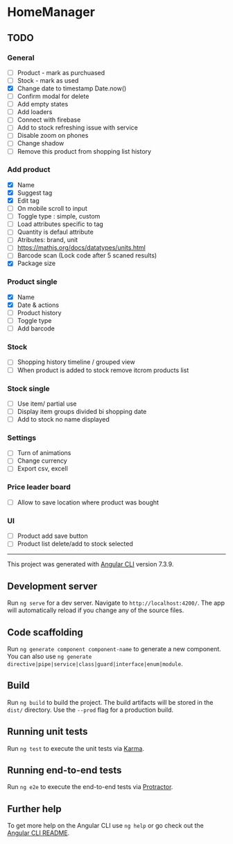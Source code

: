 # HomeManager

## TODO

### General

- [ ] Product - mark as purchuased
- [ ] Stock - mark as used
- [x] Change date to timestamp Date.now()
- [ ] Confirm modal for delete
- [ ] Add empty states
- [ ] Add loaders
- [ ] Connect with firebase
- [ ] Add to stock refreshing issue with service
- [ ] Disable zoom on phones
- [ ] Change shadow
- [ ] Remove this product from shopping list history

### Add product

- [x] Name
- [x] Suggest tag
- [x] Edit tag
- [ ] On mobile scroll to input
- [ ] Toggle type : simple, custom
- [ ] Load attributes specific to tag
- [ ] Quantity is defaul attribute
- [ ] Atributes: brand, unit
- [ ] https://mathjs.org/docs/datatypes/units.html
- [ ] Barcode scan (Lock code after 5 scaned results)
- [x] Package size

### Product single

- [x] Name
- [x] Date & actions
- [ ] Product history
- [ ] Toggle type
- [ ] Add barcode

### Stock

- [ ] Shopping history timeline / grouped view
- [ ] When product is added to stock remove itcrom products list

### Stock single

- [ ] Use item/ partial use
- [ ] Display item groups divided bi shopping date
- [ ] Add to stock no name displayed

### Settings

- [ ] Turn of animations
- [ ] Change currency
- [ ] Export csv, excell

### Price leader board

- [ ] Allow to save location where product was bought

### UI

- [ ] Product add save button
- [ ] Product list delete/add to stock selected

---

This project was generated with [Angular CLI](https://github.com/angular/angular-cli) version 7.3.9.

## Development server

Run `ng serve` for a dev server. Navigate to `http://localhost:4200/`. The app will automatically reload if you change any of the source files.

## Code scaffolding

Run `ng generate component component-name` to generate a new component. You can also use `ng generate directive|pipe|service|class|guard|interface|enum|module`.

## Build

Run `ng build` to build the project. The build artifacts will be stored in the `dist/` directory. Use the `--prod` flag for a production build.

## Running unit tests

Run `ng test` to execute the unit tests via [Karma](https://karma-runner.github.io).

## Running end-to-end tests

Run `ng e2e` to execute the end-to-end tests via [Protractor](http://www.protractortest.org/).

## Further help

To get more help on the Angular CLI use `ng help` or go check out the [Angular CLI README](https://github.com/angular/angular-cli/blob/master/README.md).
